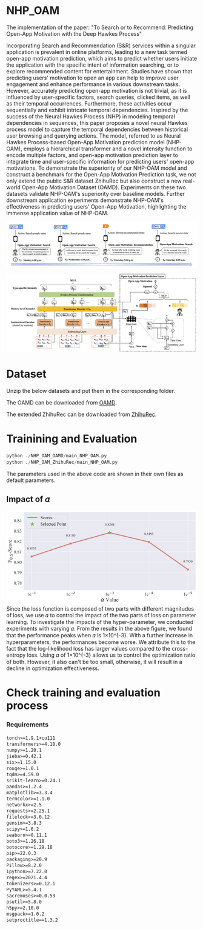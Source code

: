 # NHP_OAM
The implementation of the paper: "To Search or to Recommend: Predicting Open-App Motivation with the Deep Hawkes Process"

Incorporating Search and Recommendation (S&R) services within a singular application is prevalent in online platforms, leading to a new task termed open-app motivation prediction, which aims to predict whether users initiate the application with the specific intent of information searching, or to explore recommended content for entertainment. Studies have shown that predicting users' motivation to open an app can help to improve user engagement and enhance performance in various downstream tasks. However, accurately predicting open-app motivation is not trivial, as it is influenced by user-specific factors, search queries, clicked items, as well as their temporal occurrences. Furthermore, these activities occur sequentially and exhibit intricate temporal dependencies. Inspired by the success of the Neural Hawkes Process (NHP) in modeling temporal dependencies in sequences, this paper proposes a novel neural Hawkes process model to capture the temporal dependencies between historical user browsing and querying actions. The model, referred to as Neural Hawkes Process-based Open-App Motivation prediction model (NHP-OAM), employs a hierarchical transformer and a novel intensity function to encode multiple factors, and open-app motivation prediction layer to integrate time and user-specific information for predicting users' open-app motivations. To demonstrate the superiority of our NHP-OAM model and construct a benchmark for the Open-App Motivation Prediction task, we not only extend the public S\&R dataset ZhihuRec but also construct a new real-world Open-App Motivation Dataset (OAMD). Experiments on these two datasets validate NHP-OAM's superiority over baseline models. Further downstream application experiments demonstrate NHP-OAM's effectiveness in predicting users' Open-App Motivation, highlighting the immense application value of NHP-OAM.

![Examples of Open-App Motivation.](figs/open_motivation_example.png "Examples of Open-App Motivation.")


![The overall architecture of the proposed model NHP-OAM.](figs/model_graph.png "The overall architecture of the proposed model NHP-OAM.")

# Dataset

Unzip the below datasets and put them in the corresponding folder.

The OAMD can be downloaded from [OAMD](https://drive.google.com/file/d/1de956E9UCrvamz3hyQpaOqWkvdUpMLu3/view?usp=drive_link).

The extended ZhihuRec can be downloaded from  [ZhihuRec](https://drive.google.com/file/d/1GIRgLYPfcMeIAjnQ7F9I-ZsQP3GfBcuS/view?usp=drive_link).

# Trainining and Evaluation
```python
python ./NHP_OAM_OAMD/main_NHP_OAM.py
python ./NHP_OAM_ZhihuRec/main_NHP_OAM.py
```
The parameters used in the above code are shown in their own files as default parameters.

## Impact of 𝛼 
![Performance Analysis by 𝛼 Values on OAMD.](figs/Alpha_F.png "Performance Analysis by 𝛼 Values on OAMD.")
Since the loss function is composed of two parts with different magnitudes of loss, we use 𝛼 to control the impact of the two parts of loss on parameter learning. To investigate the impacts of the hyper-parameter, we conducted experiments with varying 𝛼. From the results in the above figure, we found that the performance peaks when 𝛼 is 1×10^{-3}. With a further increase in hyperparameters, the performances become worse. We attribute this to the fact that the log-likelihood loss has larger values compared to the cross-entropy loss. Using 𝛼 of 1×10^{-3} allows us to control the optimization ratio of both. However, it also can't be too small, otherwise, it will result in a decline in optimization effectiveness.






# Check training and evaluation process
### Requirements
```
torch>=1.9.1+cu111
transformers>=4.18.0
numpy>=1.20.1
jieba>=0.42.1
six>=1.15.0
rouge>=1.0.1
tqdm>=4.59.0
scikit-learn>=0.24.1
pandas>=1.2.4
matplotlib>=3.3.4
termcolor>=1.1.0
networkx>=2.5
requests>=2.25.1
filelock>=3.0.12
gensim>=3.8.3
scipy>=1.6.2
seaborn>=0.11.1
boto3>=1.26.18
botocore>=1.29.18
pip>=22.0.3
packaging>=20.9
Pillow>=8.2.0
ipython>=7.22.0
regex>=2021.4.4
tokenizers>=0.12.1
PyYAML>=5.4.1
sacremoses>=0.0.53
psutil>=5.8.0
h5py>=2.10.0
msgpack>=1.0.2
setproctitle==1.3.2
```
